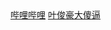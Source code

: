 <!doctype html>
<html>
<head>
<meta charset="utf-8">
<title>叶俊豪大傻逼</title>
</head>

<body>
<strong></strong>
<a href="http://www.bilibili.com">哔哩哔哩</a>
  <a href="https://ak.hypergryph.com">叶俊豪大傻逼</a>
</body>
</html>
